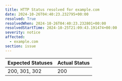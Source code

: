 ```yaml
---
title: HTTP Status resolved for example.com
date: 2024-10-26T04:40:23.232795+00:00
resolved: True
resolvedWhen: 2024-10-26T04:40:23.232801+00:00
resolvedStartTime: 2024-10-25T21:09:43.191474+00:00
severity: notice
affected:
  - example.com
section: issue
---
```


| Expected Statuses | Actual Status  |
|-------------------|----------------|
| 200, 301, 302 | 200 |
